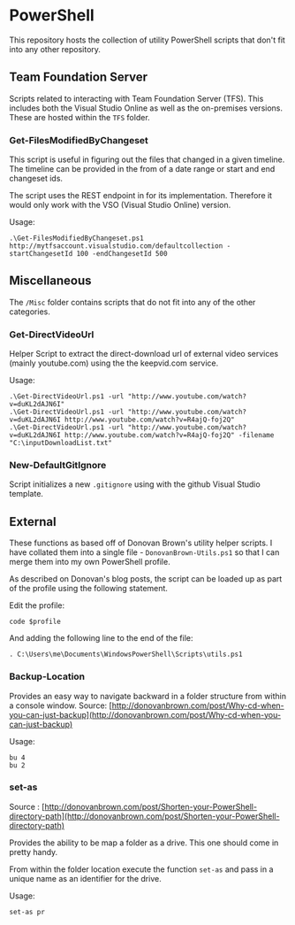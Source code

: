 # PowerShell

This repository hosts the collection of utility PowerShell scripts that don't fit into any other repository.

## Team Foundation Server

Scripts related to interacting with Team Foundation Server (TFS). This includes both the Visual Studio Online as well as the on-premises versions. These are hosted within the `TFS` folder.

### Get-FilesModifiedByChangeset

This script is useful in figuring out the files that changed in a given timeline. The timeline can be provided in the from of a date range or start and end changeset ids.

The script uses the REST endpoint in for its implementation. Therefore it would only work with the VSO (Visual Studio Online) version.

  Usage:

    .\Get-FilesModifiedByChangeset.ps1 http://mytfsaccount.visualstudio.com/defaultcollection -startChangesetId 100 -endChangesetId 500

## Miscellaneous

The `/Misc` folder contains scripts that do not fit into any of the other categories.

### Get-DirectVideoUrl

Helper Script to extract the direct-download url of external video services (mainly youtube.com) using the the keepvid.com service. 

  Usage:

    .\Get-DirectVideoUrl.ps1 -url "http://www.youtube.com/watch?v=duKL2dAJN6I"
    .\Get-DirectVideoUrl.ps1 -url "http://www.youtube.com/watch?v=duKL2dAJN6I http://www.youtube.com/watch?v=R4ajQ-foj2Q"
    .\Get-DirectVideoUrl.ps1 -url "http://www.youtube.com/watch?v=duKL2dAJN6I http://www.youtube.com/watch?v=R4ajQ-foj2Q" -filename "C:\inputDownloadList.txt"

### New-DefaultGitIgnore

Script initializes a new `.gitignore` using with the github Visual Studio template.

## External

These functions as based off of Donovan Brown's utility helper scripts. I have collated them into a single file - `DonovanBrown-Utils.ps1` so that I can merge them into my own PowerShell profile.

As described on Donovan's blog posts, the script can be loaded up as part of the profile using the following statement.

Edit the profile:

    code $profile

And adding the following line to the end of the file:

    . C:\Users\me\Documents\WindowsPowerShell\Scripts\utils.ps1

### Backup-Location

Provides an easy way to navigate backward in a folder structure from within a console window.
Source: [http://donovanbrown.com/post/Why-cd-when-you-can-just-backup](http://donovanbrown.com/post/Why-cd-when-you-can-just-backup)

  Usage:

    bu 4
    bu 2

### set-as

Source : [http://donovanbrown.com/post/Shorten-your-PowerShell-directory-path](http://donovanbrown.com/post/Shorten-your-PowerShell-directory-path)

Provides the ability to be map a folder as a drive. This one should come in pretty handy.

From within the folder location execute the function `set-as` and pass in a unique name as an identifier for the drive.

  Usage:

    set-as pr